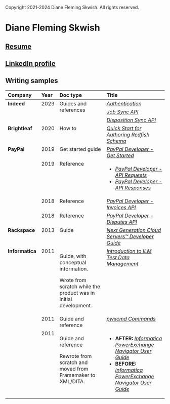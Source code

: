 Copyright 2021-2024 Diane Fleming Skwish. All rights reserved.

# Diane Fleming Skwish

## [Resume](dianeskwish_resume_2024.pdf "dianeskwish_resume_2024.pdf")

## [LinkedIn profile](https://www.linkedin.com/in/diane-fleming-skwish-107801 "https://www.linkedin.com/in/diane-fleming-skwish-107801")

## Writing samples

<table>
  <thead>
    <tr>
      <th align="left" valign="top">Company</th>
      <th align="left" valign="top">Year</th>
      <th align="left" valign="top">Doc type</th>
      <th align="left" valign="top">Title</th>
    </tr>
  </thead>
  <tbody>
    <tr>
      <td align="left" valign="top" rowspan="3">
        <b>Indeed</b>
      </td>
      <td align="left" valign="top" rowspan="3">2023</td>
      <td align="left" valign="top" rowspan="3">Guides and references</td>
      <td align="left" valign="top">
        <a href="https://docs.indeed.com/dev/docs/authentication-landing-page">
          <i>Authentication</i>
        </a>
      </td>
    </tr>
    <tr>
      <td align="left" valign="top">
        <a href="https://docs.indeed.com/dev/docs/job-sync-api-landing-page">
          <i>Job Sync API</i>
        </a>
      </td>
    </tr>
    <tr>
      <td align="left" valign="top">
        <a href="https://docs.indeed.com/dev/docs/disposition-sync-landing-page">
          <i>Disposition Sync API <i>
        </a>
      </td>
    </tr>
    <tr>
      <td align="left" valign="top">
        <b>Brightleaf</b>
      </td>
      <td align="left" valign="top">2020</td>
      <td align="left" valign="top">How to</td>
      <td align="left" valign="top">
        <a href="https://www.dmtf.org/sites/default/files/standards/documents/DSP2055_1.0.0.pdf" title="https://www.dmtf.org/sites/default/files/standards/documents/DSP2055_1.0.0.pdf">
          <i>Quick Start for Authoring Redfish Schema</i>
        </a>
      </td>
    </tr>
    <tr>
      <td align="left" valign="top" rowspan="4">
        <b>PayPal</b>
      </td>
      <td align="left" valign="top">2019</td>
      <td align="left" valign="top">Get started guide</td>
      <td align="left" valign="top">
        <a href="https://web.archive.org/web/20190502194619if_/https:/developer.paypal.com/docs/api/overview/" title="https://web.archive.org/web/20190502194619if_/https:/developer.paypal.com/docs/api/overview/">
          <i>PayPal Developer - Get Started</i>
        </a>
      </td>
    </tr>
    <tr>
      <td align="left" valign="top">2019</td>
      <td align="left" valign="top">Reference</td>
      <td align="left" valign="top">
        <ul>
          <li>
            <a href="https://web.archive.org/web/20190607211049/https:/developer.paypal.com/docs/api/reference/api-requests/" title="https://web.archive.org/web/20190607211049/https:/developer.paypal.com/docs/api/reference/api-requests/">
              <i>PayPal Developer - API Requests</i>
            </a>
          </li>
          <li>
            <a href="https://web.archive.org/web/20200722200441/https:/developer.paypal.com/docs/api/reference/api-responses/" title="https://web.archive.org/web/20200722200441/https:/developer.paypal.com/docs/api/reference/api-responses/">
              <i>PayPal Developer - API Responses</i>
            </a>
          </li>
      </td>
    </tr>
    <tr>
      <td align="left" valign="top">2018</td>
      <td align="left" valign="top">Reference</td>
      <td align="left" valign="top">
        <a href="https://web.archive.org/web/20200722194350/https:/developer.paypal.com/docs/api/invoicing/v2/" title="https://web.archive.org/web/20200722194350/https:/developer.paypal.com/docs/api/invoicing/v2/">
          <i>PayPal Developer - Invoices API</i>
        </a>
      </td>
    </tr>
    <tr>
      <td align="left" valign="top">2018</td>
      <td align="left" valign="top">Reference</td>
      <td align="left" valign="top">
        <a href="https://web.archive.org/web/20200722200517/https:/developer.paypal.com/docs/api/customer-disputes/v1/" title="https://web.archive.org/web/20200722200517/https:/developer.paypal.com/docs/api/customer-disputes/v1/">
          <i>PayPal Developer - Disputes API</i>
        </a>
      </td>
    </tr>
    <tr>
      <td align="left" valign="top">
        <b>Rackspace</b>
      </td>
      <td align="left" valign="top">2013</td>
      <td align="left" valign="top">Guide</td>
      <td align="left" valign="top">
        <a href="https://web.archive.org/web/20130513223532/http://docs.rackspace.com/servers/api/v2/cs-devguide/content/index.html" title="https://web.archive.org/web/20130513223532/http://docs.rackspace.com/servers/api/v2/cs-devguide/content/index.html">
          <i>Next Generation Cloud Servers™ Developer Guide</i>
        </a>
      </td>
    </tr>
    <tr>
      <td align="left" valign="top" rowspan="3">
        <b>Informatica</b>
      </td>
      <td align="left" valign="top">2011</td>
      <td align="left" valign="top">
        <p>Guide, with conceptual information.</p>
        <p>Wrote from scratch while the product was in initial development.</p>
      </td>
      <td align="left" valign="top">
        <a href="https://github.com/drfleming0227/portfolio/blob/main/tech-writing/IntroductionToILMTestDataManagement.pdf" title="https://github.com/drfleming0227/portfolio/blob/main/tech-writing/IntroductionToILMTestDataManagement.pdf">
          <i>Introduction to ILM Test Data Management</i>
        </a>
      </td>
    </tr>
    <tr>
      <td align="left" valign="top">2011</td>
      <td align="left" valign="top">Guide and reference</td>
      <td align="left" valign="top">
        <a href="https://github.com/drfleming0227/portfolio/blob/main/tech-writing/pwxcmdCommands.pdf" title="https://github.com/drfleming0227/portfolio/blob/main/tech-writing/pwxcmdCommands.pdf">
          <i>pwxcmd Commands</i>
        </a>
      </td>
    </tr>
    <tr>
      <td align="left" valign="top">2011</td>
      <td align="left" valign="top">
        <p>Guide and reference</p>
        <p>Rewrote from scratch and moved from Framemaker to XML/DITA.</p>
      </td>
      <td align="left" valign="top">
        <ul>
          <li>
            <b>AFTER:</b>
            <a href="https://github.com/drfleming0227/portfolio/blob/main/tech-writing/book_rewrite/PWXNavigatorUserGuide(after_rewrite).pdf" title="https://github.com/drfleming0227/portfolio/blob/main/tech-writing/book_rewrite/PWXNavigatorUserGuide(after_rewrite).pdf">
              <i>Informatica PowerExchange Navigator User Guide</i>
            </a>
          </li>
          <li>
            <b>BEFORE:</b>
            <a href="https://github.com/drfleming0227/portfolio/blob/main/tech-writing/book_rewrite/PWXNavigatorUserGuide(before_rewrite).pdf" title="https://github.com/drfleming0227/portfolio/blob/main/tech-writing/book_rewrite/PWXNavigatorUserGuide(before_rewrite).pdf">
              <i>Informatica PowerExchange Navigator User Guide</i>
            </a>
          </li>
        </ul>
      </td>
    </tr>
  </tbody>
</table>
